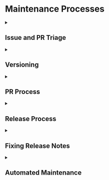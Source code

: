 # Maintenance Processes

<details>
<summary>
<h2>Issue and PR Triage</h2>
</summary>

Issue triage should be handled regularly (recommend short daily sessions or
longer weekly sessions) to keep response times low.

We use an open-source tool called
[Triage Party](https://github.com/google/triage-party) to triage GitHub issues
and PRs.  This provides a unified view of issues across all of our repositories.
Though it is meant for maintainers, it is accessible to anyone, and does not
have any write permissions to any repos.

Our Triage Party instance provides views that are scoped to specific groups of
projects:
 - [Shaka Player](https://triage-party.shakalab.rocks/s/Player)
 - [Shaka Packager](https://triage-party.shakalab.rocks/s/Packager)
 - [Shaka Player Embedded](https://triage-party.shakalab.rocks/s/Embedded)
 - [Shaka Streamer](https://triage-party.shakalab.rocks/s/Streamer)
 - [Infrastructure projects](https://triage-party.shakalab.rocks/s/Infra)
 - [EME Logger](https://triage-party.shakalab.rocks/s/Logger)

You can navigate between projects using the headings in the top-left:

![Project navigation screenshot](project-nav.png)

Within each project, there are tasks for triage, fixing bugs, and cleanup.  By
default, you get collections associated with triage.  You can navigate between
tasks by clicking the headings in the top-right:

![Task navigation screenshot](task-nav.png)

The issues in the triage collections should be investigated in order.  For
example, "untyped issues" should have their type set (`type: bug`,
`type: enhancement`, `type: question`, etc.), then "unprioritized issues"
should have a priority label set (`priority: P1`, `priority: P2`, etc.)

Each task has a description, and each issue in that list can be clicked to open
a new tab to the issue on GitHub.  Tasks can be collapsed by clicking on the
heading.

Our triage party instance is customized, configured, built, and deployed from
[shaka-project/triage-party-config](https://github.com/shaka-project/triage-party-config).
Any time changes are merged to the `main` branch, the instance is automatically
updated through Google Cloud Build and deployed to Google Cloud Run.
</details>


<details>
<summary>
<h2>Versioning</h2>
</summary>

### Semantic Versioning

Shaka Player uses semantic versioning for releases (see
[semver.org](https://semver.org/)).  This is expected for packages in the
JavaScript ecosystem, and is generally understood by developers.

Version numbers have three numeric components separated by dots, and an
optional prerelease tag.  Versions look like this: MAJOR.MINOR.PATCH, and the
rules can be summarized as:

1. Increment MAJOR when you make incompatible API changes,
2. Increment MINOR when you add functionality in a backwards compatible manner,
3. Increment PATCH when you make backwards compatible bug fixes.

Unless otherwise noted (for a specific project), release versioning is
automated as part of the release workflow.


### Conventional Commits

Conventional Commits is a syntax for commit messages that helps automate
semantic versioning (see [conventionalcommits.org](https://conventionalcommits.org/)).
In short, every commit message should begin with a commit type and a colon,
such as "fix: ..." for backward compatible bug fixes, "feat: ..." for backward
compatible features, or "feat!: ..." for a breaking change.

The automated release workflow will parse these commit messages to determine
what the release version should be.  If no features have been added, the PATCH
number is incremented.  If only backward compatible features have been added,
the MINOR number is incremented.  If breaking changes have been added, the
MAJOR number is incremented.  See the rules for
["Semantic Versioning"](#semantic-versioning) above.
</details>


<details>
<summary>
<h2>PR Process</h2>
</summary>

PR titles and descriptions should follow [Conventional Commits syntax](https://www.conventionalcommits.org/).
This is enforced already by GitHub Actions for most of our repositories
(excluding non-releasing repos for things like infrastructure).

If a PR title does not meet the requirements, a required check will fail and
the PR cannot be merged.  As a maintainer, you can simply edit the PR title,
and the check will be run again.

If you are a maintainer, you should install the
[Squashed Merge Message browser extension](https://github.com/zachwhaley/squashed-merge-message#install)
to make sure your PR commits match the PR title and description.  The extension
will override the default commit message provided by GitHub when you merge a PR.
(If the extension doesn't work the first time, just reload the page.)

This ensures that PR commits follow Conventional Commits syntax, which will in
turn drive the generation of changelogs and releases.
</details>


<details>
<summary>
<h2>Release Process</h2>
</summary>

Releases are generally automated through a tool called [Release Please](https://github.com/googleapis/release-please).
A GitHub Action will watch the commit messages of all new changes to the `main`
branch or configured release branches, and automatically generate or update a
release PR.  This PR will update version numbers and changelogs.

Version number changes respect [Semantic Versioning](https://semver.org/),
based on [Conventional Commits](https://conventionalcommits.org/) syntax in the
commit messages.  See ["Versioning"](#versioning) above.

To start the release process, just approve and merge the automated release PR.
The Action will run again, this time creating tags and GitHub releases, as well
as any NPM, PyPi, or other releases necessary.

> :information_source: **NOTE**: Our release PRs do not automatically trigger
> the PR title check.  (We don't know why not.)  To get the title check to run,
> you may need to approve the PR or make a no-op change to the title.

> :information_source: **NOTE**: The following repositories have not yet
> adopted the release automation described here:
> - [Shaka Packager](https://github.com/shaka-project/shaka-packager)
> - [Shaka Player Embedded](https://github.com/shaka-project/shaka-player-embedded)
> - [Shaka Streamer](https://github.com/shaka-project/shaka-streamer)


### Per-Project Release Processes

 - [Shaka Player](shaka-player.md)

> :pencil: **TODO**: Add more per-project release process docs.
</details>


<details>
<summary>
<h2>Fixing Release Notes</h2>
</summary>

If you merge a PR and want to fix the release notes for it before release, you
can edit the PR description and append an "override" block.  This is a feature
of Release Please.

Example:

```
BEGIN_COMMIT_OVERRIDE
feat: add ability to override merged commit message

fix: another message
chore: a third message
END_COMMIT_OVERRIDE
```

Upstream documentation:
  https://github.com/googleapis/release-please#how-can-i-fix-release-notes
</details>


<details>
<summary>
<h2>Automated Maintenance</h2>
</summary>

See also these automated systems which are widely deployed across our repos:

 - https://github.com/shaka-project/shaka-github-tools/tree/main/update-issues
 - https://github.com/shaka-project/shaka-github-tools/tree/main/sync-labels
 - https://github.com/shaka-project/shaka-github-tools/tree/main/validate-pr-title
 - https://github.com/shaka-project/shaka-github-tools/blob/main/.github/workflows/sync-common-workflows.yaml
</details>
